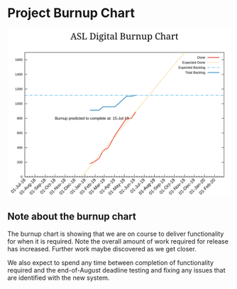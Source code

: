 # Project Burnup Chart
![Burnup Chart](graphs/burnup12062019.svg)

## Note about the burnup chart
The burnup chart is showing that we are on course to deliver functionality for when it is required. Note the overall amount of work required for release has increased. Further work maybe discovered as we get closer.

We also expect to spend any time between completion of functionality required and the end-of-August deadline testing and fixing any issues that are identified with the new system.
